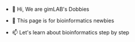 - 👋 Hi, We are gimLAB's Dobbies
- 👀 This page is for bioinformatics newbies

- 📫 Let's learn about bioinformatics step by step
